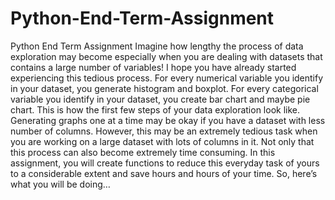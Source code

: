 # Python-End-Term-Assignment
Python End Term Assignment
Imagine how lengthy the process of data exploration may become especially when you are dealing with datasets that contains a large number of variables! I hope you have already started experiencing this tedious process. For every numerical variable you identify in your dataset, you generate histogram and boxplot. For every categorical variable you identify in your dataset, you create bar chart and maybe pie chart. This is how the first few steps of your data exploration look like.
Generating graphs one at a time may be okay if you have a dataset with less number of columns. However, this may be an extremely tedious task when you are working on a large dataset with lots of columns in it. Not only that this process can also become extremely time consuming. In this assignment, you will create functions to reduce this everyday task of yours to a considerable extent and save hours and hours of your time. So, here’s what you will be doing…
